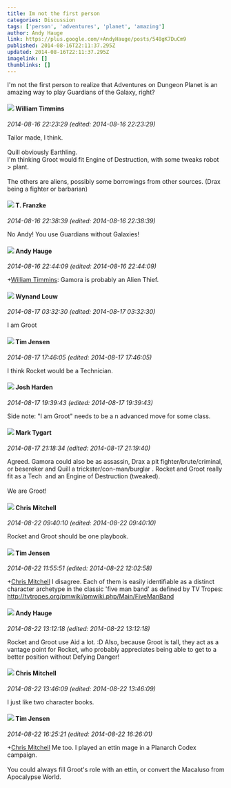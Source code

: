 ```yaml
---
title: Im not the first person
categories: Discussion
tags: ['person', 'adventures', 'planet', 'amazing']
author: Andy Hauge
link: https://plus.google.com/+AndyHauge/posts/548gK7DuCm9
published: 2014-08-16T22:11:37.295Z
updated: 2014-08-16T22:11:37.295Z
imagelink: []
thumblinks: []
---
```


I&#39;m not the first person to realize that Adventures on Dungeon Planet is an amazing way to play Guardians of the Galaxy, right?
<div id='comment z12qf1dw4rmlf1bks22fwjapisydwbwyr04'>
  <h4><img src='{{site.baseurl}}//images/avatars/110742068553470341938_photo.jpg'> William Timmins</h4>
      <p><cite>2014-08-16 22:23:29 (edited: 2014-08-16 22:23:29)</cite></p>
        <p>Tailor made, I think.<br /><br />Quill obviously Earthling.<br />I&#39;m thinking Groot would fit Engine of Destruction, with some tweaks robot &gt; plant.<br /><br />The others are aliens, possibly some borrowings from other sources. (Drax being a fighter or barbarian)</p>
</div>
        

<div id='comment z12qf1dw4rmlf1bks22fwjapisydwbwyr04'>
  <h4><img src='{{site.baseurl}}//images/avatars/110330901807759406775_photo.jpg'> T. Franzke</h4>
      <p><cite>2014-08-16 22:38:39 (edited: 2014-08-16 22:38:39)</cite></p>
        <p>No Andy! You use Guardians without Galaxies!</p>
</div>
        

<div id='comment z12qf1dw4rmlf1bks22fwjapisydwbwyr04'>
  <h4><img src='{{site.baseurl}}//images/avatars/102653333914811527237_photo.jpg'> Andy Hauge</h4>
      <p><cite>2014-08-16 22:44:09 (edited: 2014-08-16 22:44:09)</cite></p>
        <p><span class="proflinkWrapper"><span class="proflinkPrefix">+</span><a class="proflink" href="https://plus.google.com/110742068553470341938" oid="110742068553470341938">William Timmins</a></span>: Gamora is probably an Alien Thief.</p>
</div>
        

<div id='comment z12qf1dw4rmlf1bks22fwjapisydwbwyr04'>
  <h4><img src='{{site.baseurl}}//images/avatars/111256963556395023796_photo.jpg'> Wynand Louw</h4>
      <p><cite>2014-08-17 03:32:30 (edited: 2014-08-17 03:32:30)</cite></p>
        <p>I am Groot</p>
</div>
        

<div id='comment z12qf1dw4rmlf1bks22fwjapisydwbwyr04'>
  <h4><img src='{{site.baseurl}}//images/avatars/101509976321886871332_photo.jpg'> Tim Jensen</h4>
      <p><cite>2014-08-17 17:46:05 (edited: 2014-08-17 17:46:05)</cite></p>
        <p>I think Rocket would be a Technician.</p>
</div>
        

<div id='comment z12qf1dw4rmlf1bks22fwjapisydwbwyr04'>
  <h4><img src='{{site.baseurl}}//images/avatars/108425338524165710793_photo.jpg'> Josh Harden</h4>
      <p><cite>2014-08-17 19:39:43 (edited: 2014-08-17 19:39:43)</cite></p>
        <p>Side note: &quot;I am Groot&quot; needs to be a n advanced move for some class.</p>
</div>
        

<div id='comment z12qf1dw4rmlf1bks22fwjapisydwbwyr04'>
  <h4><img src='{{site.baseurl}}//images/avatars/118088719859349999400_photo.jpg'> Mark Tygart</h4>
      <p><cite>2014-08-17 21:18:34 (edited: 2014-08-17 21:19:40)</cite></p>
        <p>Agreed. Gamora could also be as assassin, Drax a pit fighter/brute/criminal, or besereker and Quill a trickster/con-man/burglar . Rocket and Groot really fit as a Tech  and an Engine of Destruction (tweaked).<br /><br />We are Groot!</p>
</div>
        

<div id='comment z12qf1dw4rmlf1bks22fwjapisydwbwyr04'>
  <h4><img src='{{site.baseurl}}//images/avatars/106634361835402140179_photo.jpg'> Chris Mitchell</h4>
      <p><cite>2014-08-22 09:40:10 (edited: 2014-08-22 09:40:10)</cite></p>
        <p>Rocket and Groot should be one playbook.</p>
</div>
        

<div id='comment z12qf1dw4rmlf1bks22fwjapisydwbwyr04'>
  <h4><img src='{{site.baseurl}}//images/avatars/101509976321886871332_photo.jpg'> Tim Jensen</h4>
      <p><cite>2014-08-22 11:55:51 (edited: 2014-08-22 12:02:58)</cite></p>
        <p><span class="proflinkWrapper"><span class="proflinkPrefix">+</span><a class="proflink" href="https://plus.google.com/106634361835402140179" oid="106634361835402140179">Chris Mitchell</a></span> I disagree. Each of them is easily identifiable as a distinct character archetype in the classic &#39;five man band&#39; as defined by TV Tropes:<br /><a href="http://tvtropes.org/pmwiki/pmwiki.php/Main/FiveManBand" class="ot-anchor">http://tvtropes.org/pmwiki/pmwiki.php/Main/FiveManBand</a></p>
</div>
        

<div id='comment z12qf1dw4rmlf1bks22fwjapisydwbwyr04'>
  <h4><img src='{{site.baseurl}}//images/avatars/102653333914811527237_photo.jpg'> Andy Hauge</h4>
      <p><cite>2014-08-22 13:12:18 (edited: 2014-08-22 13:12:18)</cite></p>
        <p>Rocket and Groot use Aid a lot. :D Also, because Groot is tall, they act as a vantage point for Rocket, who probably appreciates being able to get to a better position without Defying Danger! </p>
</div>
        

<div id='comment z12qf1dw4rmlf1bks22fwjapisydwbwyr04'>
  <h4><img src='{{site.baseurl}}//images/avatars/106634361835402140179_photo.jpg'> Chris Mitchell</h4>
      <p><cite>2014-08-22 13:46:09 (edited: 2014-08-22 13:46:09)</cite></p>
        <p>I just like two character books.</p>
</div>
        

<div id='comment z12qf1dw4rmlf1bks22fwjapisydwbwyr04'>
  <h4><img src='{{site.baseurl}}//images/avatars/101509976321886871332_photo.jpg'> Tim Jensen</h4>
      <p><cite>2014-08-22 16:25:21 (edited: 2014-08-22 16:26:01)</cite></p>
        <p><span class="proflinkWrapper"><span class="proflinkPrefix">+</span><a class="proflink" href="https://plus.google.com/106634361835402140179" oid="106634361835402140179">Chris Mitchell</a></span> Me too. I played an ettin mage in a Planarch Codex campaign.<br /><br />You could always fill Groot&#39;s role with an ettin, or convert the Macaluso from Apocalypse World.</p>
</div>
        